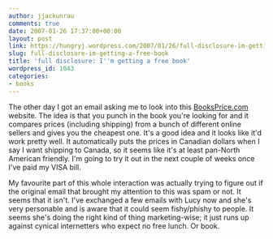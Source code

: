 ```yaml
---
author: jjackunrau
comments: true
date: 2007-01-26 17:37:00+00:00
layout: post
link: https://hungryj.wordpress.com/2007/01/26/full-disclosure-im-getting-a-free-book/
slug: full-disclosure-im-getting-a-free-book
title: 'full disclosure: I''m getting a free book'
wordpress_id: 1043
categories:
- books
---
```


The other day I got an email asking me to look into this [BooksPrice.com](http://www.booksprice.com) website.  The idea is that you punch in the book you're looking for and it compares prices (including shipping) from a bunch of different online sellers and gives you the cheapest one.  It's a good idea and it looks like it'd work pretty well.  It automatically puts the prices in Canadian dollars when I say I want shipping to Canada, so it seems like it's at least pan-North American friendly.  I'm going to try it out in the next couple of weeks once I've paid my VISA bill.  
  
My favourite part of this whole interaction was actually trying to figure out if the original email that brought my attention to this was spam or not.  It seems that it isn't.  I've exchanged a few emails with Lucy now and she's very personable and is aware that it could seem fishy/phishy to people.  It seems she's doing the right kind of thing marketing-wise; it just runs up against cynical internetters who expect no free lunch.  Or book.
